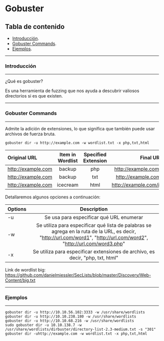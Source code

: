 # Gobuster 


## Tabla de contenido

- [Introducción](#Introducción).
- [Gobuster Commands](#Gobuster-Commands).
- [Ejemplos](#Ejemplos).


--------------------------------
### Introducción
-------------------------------

¿Qué es gobuster?

Es una herramienta de fuzzing que nos ayuda a descubrir valiosos directorios si es que existen. 

--------------------------------
### Gobuster Commands
-------------------------------

Admite la adición de extensiones, lo que significa que también puede usar archivos de fuerza bruta.

```
gobuster dir -u http://example.com -w wordlist.txt -x php,txt,html
```

|Original URL   | Item in Wordlist	 | Specified Extension	 | Final URL |
| :---         |     :---:      |          :---:  |          :---:  |
| http://example.com	     | backup       | php       | http://example.com/backup.php                |
| http://example.com	     | backup       | txt       | http://example.com/backup.txt                |
| http://example.com	     | icecream     | html      | http://example.com/icecream.html      |

Detallaremos algunos opciones a continuación:

|Options       | Description	 | 
| :---         |     :---:      | 
| -u		     | Se usa para especificar qué URL enumerar  |
| -w		     | Se utiliza para especificar qué lista de palabras se agrega en la ruta de la URL, es decir, "http://url.com/word1", "http://url.com/word2", "http://url.com/word3.php"       |
| -x		     | Se utiliza para especificar extensiones de archivo, es decir, "php, txt, html"       |


Link de wordlist big: https://github.com/danielmiessler/SecLists/blob/master/Discovery/Web-Content/big.txt

--------------------------------
### Ejemplos
-------------------------------

```
gobuster dir -u http://10.10.56.102:3333 -w /usr/share/wordlists
gobuster dir -u http://10.10.238.180 -w /usr/share/wordlists
gobuster dir -u http://10.10.68.216 -w /usr/share/wordlists
sudo gobuster dir -u 10.10.138.7 -w /usr/share/wordlists/dirbuster/directory-list-2.3-medium.txt -s "301"
gobuster dir -uhttp://example.com -w wordlist.txt -x php,txt,html
```